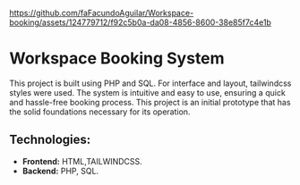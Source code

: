 https://github.com/faFacundoAguilar/Workspace-booking/assets/124779712/f92c5b0a-da08-4856-8600-38e85f7c4e1b
# Workspace Booking System
This project is built using PHP and SQL. For interface and layout, tailwindcss styles were used. The system is intuitive and easy to use, 
ensuring a quick and hassle-free booking process. This project is an initial prototype that has the solid foundations necessary for its operation.
## Technologies:
- **Frontend:** HTML,TAILWINDCSS.
- **Backend:** PHP, SQL.



